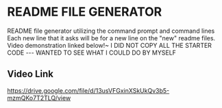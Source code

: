 # README FILE GENERATOR
README file generator utilizing the command prompt and command lines
    Each new line that it asks will be for a new line on the "new" readme files. Video demonstration linked below!~
       I DID NOT COPY ALL THE STARTER CODE --- WANTED TO SEE WHAT I COULD DO BY MYSELF
## Video Link
https://drive.google.com/file/d/13usVFGxinXSkUkQv3b5-mzmQKo7T2TLQ/view
